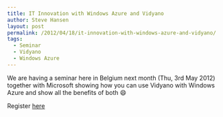 ```yaml
---
title: IT Innovation with Windows Azure and Vidyano
author: Steve Hansen
layout: post
permalink: /2012/04/18/it-innovation-with-windows-azure-and-vidyano/
tags:
  - Seminar
  - Vidyano
  - Windows Azure
---
```

We are having a seminar here in Belgium next month (Thu, 3rd May 2012) together with Microsoft showing how you can use Vidyano with Windows Azure and show all the benefits of both :smile: 

Register [here][1]

 [1]: http://buzzberry.be/events/seminars/it-innovation-windows-azure-and-vidyano